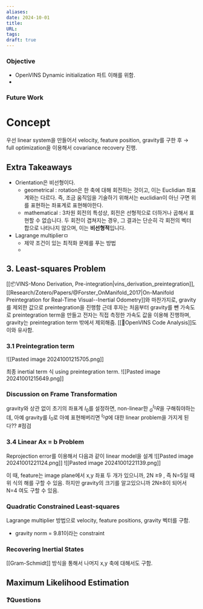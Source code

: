 ```yaml
---
aliases: 
date: 2024-10-01
title: 
URL: 
tags: 
draft: true
---
```

### Objective
- OpenVINS Dynamic initialization 파트 이해를 위함. 
- 
### Future Work

# Concept 
우선 linear system을 만들어서 velocity, feature position, gravity를 구한 후 → full optimization을 이용해서 covariance recovery 진행.
## Extra Takeaways
- Orientation은 비선형이다. 
	- geometrical : rotation은 한 축에 대해 회전하는 것이고, 이는 Euclidian 좌표계와는 다르다. 즉, 조금 움직임을 기술하기 위해서는 euclidian이 아닌 구면 위를 표현하는 좌표계로 표현해야한다.
	- mathematical : 3차원 회전의 특성상, 회전은 선형적으로 더하거나 곱해서 표현할 수 없습니다. 두 회전이 겹쳐지는 경우, 그 결과는 단순히 각 회전의 벡터 합으로 나타나지 않으며, 이는 **비선형적**입니다.
- Lagrange multiplierㅁ
	- 제약 조건이 있는 최적화 문제를 푸는 방법
	- 
## 3. Least-squares Problem
[[📦️VINS-Mono Derivation, Pre-integration|vins_derivation_preintegration]], [[Research/Zotero/Papers/@Forster_OnManifold_2017|On-Manifold Preintegration for Real-Time Visual--Inertial Odometry]]와 마찬가지로, gravity를 제외한 값으로 preintegration을 진행함
	근데 후자는 처음부터 gravity를 뺀 가속도로 preintegration term을 만들고
	전자는 직접 측정한 가속도 값을 이용해 진행하며, gravity는 preintegration term 밖에서 제외해줌. [[🧩OpenVINS Code Analysis]]도 이와 유사함.

### 3.1 Preintegration term
![[Pasted image 20241001215705.png]]

최종 inertial term 식 using preintegration term.
![[Pasted image 20241001215649.png]]

### Discussion on Frame Transformation
gravity와 상관 없이 초기의 좌표계 $I_0$를 설정하면, non-linear한 $^{I_0}_G R$을 구해줘야하는데, 아예 gravity를 $I_0$로 아예 표현해버리면 $^{I_0}g$에 대한 linear problem을 가지게 된다?? #점검 

### 3.4 Linear Ax = b Problem
Reprojection error를 이용해서 다음과 같이 linear model을 설계
![[Pasted image 20241001221124.png]]
![[Pasted image 20241001221139.png]]

이 때, feature는 image plane에서 x,y 좌표 두 개가 있으니까, 2N ≥9 , 즉 N=5일 때 위 식의 해를 구할 수 있음. 하지만 gravity의 크기를 알고있으니까 2N≥8이 되어서 N=4 여도 구할 수 있음.
### Quadratic Constrained Least-squares
Lagrange multiplier 방법으로 velocity, feature positions, gravity 벡터를 구함. 
- gravity norm = 9.81이라는 constraint

### Recovering Inertial States
[[Gram-Schmidt]] 방식을 통해서 나머지 x,y 축에 대해서도 구함.

## Maximum Likelihood Estimation



### ❓️Questions

